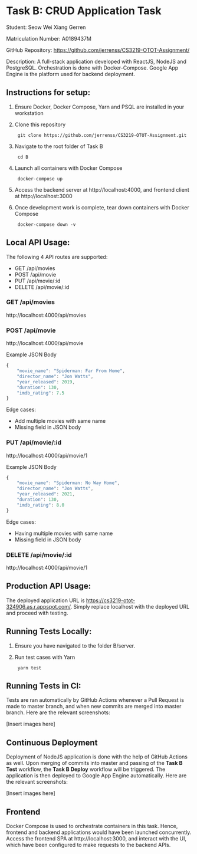 # Task B: CRUD Application Task

Student: Seow Wei Xiang Gerren

Matriculation Number: A0189437M

GitHub Repository: https://github.com/jerrenss/CS3219-OTOT-Assignment/

Description: A full-stack application developed with ReactJS, NodeJS and PostgreSQL. Orchestration is done with Docker-Compose. Google App Engine is the platform used for backend deployment.

## Instructions for setup:
1. Ensure Docker, Docker Compose, Yarn and PSQL are installed in your workstation
2. Clone this repository
  
        git clone https://github.com/jerrenss/CS3219-OTOT-Assignment.git

3. Navigate to the root folder of Task B

        cd B
    
4. Launch all containers with Docker Compose

        docker-compose up

5. Access the backend server at http://localhost:4000, and frontend client at http://localhost:3000
6. Once development work is complete, tear down containers with Docker Compose

        docker-compose down -v


## Local API Usage:
The following 4 API routes are supported:
  - GET /api/movies
  - POST /api/movie
  - PUT /api/movie/:id
  - DELETE /api/movie/:id

### GET /api/movies
http://localhost:4000/api/movies

### POST /api/movie
http://localhost:4000/api/movie

Example JSON Body
```javascript
{
    "movie_name": "Spiderman: Far From Home",
    "director_name": "Jon Watts",
    "year_released": 2019,
    "duration": 130,
    "imdb_rating": 7.5
}
```

Edge cases:
- Add multiple movies with same name
- Missing field in JSON body

### PUT /api/movie/:id
http://localhost:4000/api/movie/1

Example JSON Body
```javascript
{
    "movie_name": "Spiderman: No Way Home",
    "director_name": "Jon Watts",
    "year_released": 2021,
    "duration": 130,
    "imdb_rating": 8.0
}
```

Edge cases:
- Having multiple movies with same name
- Missing field in JSON body

### DELETE /api/movie/:id
http://localhost:4000/api/movie/1

## Production API Usage:
The deployed application URL is https://cs3219-otot-324906.as.r.appspot.com/. Simply replace localhost with the deployed URL and proceed with testing.

## Running Tests Locally:
1. Ensure you have navigated to the folder B/server.
2. Run test cases with Yarn
  
        yarn test

## Running Tests in CI:
Tests are ran automatically by GitHub Actions whenever a Pull Request is made to master branch, and when new commits are merged into master branch. Here are the relevant screenshots:

[Insert images here]

## Continuous Deployment
Deployment of NodeJS application is done with the help of GitHub Actions as well. Upon merging of commits into master and passing of the **Task B Test** workflow, the **Task B Deploy** workflow will be triggered. The application is then deployed to Google App Engine automatically. Here are the relevant screenshots:

[Insert images here]

## Frontend
Docker Compose is used to orchestrate containers in this task. Hence, frontend and backend applications would have been launched concurrently. Access the frontend SPA 
at http://localhost:3000, and interact with the UI, which have been configured to make requests to the backend APIs.